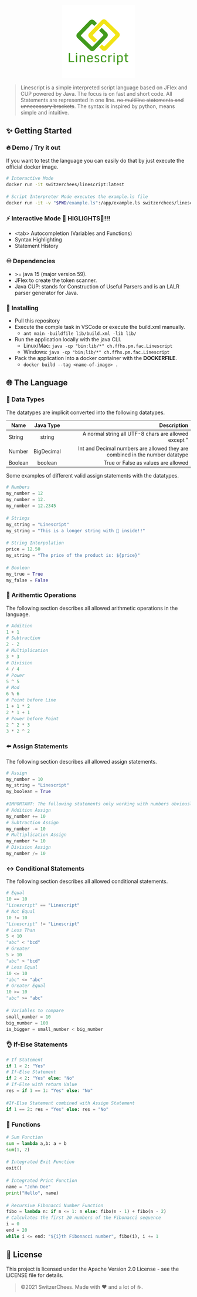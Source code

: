 <p align="center">
  <img width="200" height="200" src="logo.png">
</p>

> Linescript is a simple interpreted script language based on JFlex and CUP powered by Java. The focus is on fast and short code. All Statements are represented in one line. ~~no multiline statements and unnecessary brackets~~. The syntax is inspired by python, means simple and intuitive.

## ✨ Getting Started

### 🔥 Demo / Try it out

If you want to test the language you can easily do that by just execute the official docker image.
```bash
# Interactive Mode
docker run -it switzerchees/linescript:latest

# Script Interpreter Mode executes the example.ls file
docker run -it -v "$PWD/example.ls":/app/example.ls switzerchees/linescript:latest example.ls
```
### ⚡ Interactive Mode 🚨 HIGLIGHTS🚨!!!

* \<tab\> Autocompletion (Variables and Functions)
* Syntax Highlighting
* Statement History
### ♾️ Dependencies

* \>= java 15 (major version 59).
* JFlex to create the token scanner.
* Java CUP: stands for Construction of Useful Parsers and is an LALR parser generator for Java.

### 💽 Installing

* Pull this repository
* Execute the comple task in VSCode or execute the build.xml manually.
    - ``ant main -buildfile lib/build.xml -lib lib/``
* Run the application locally with the java CLI.
    - Linux/Mac: ``java -cp "bin:lib/*" ch.ffhs.pm.fac.Linescript``
    - Windows: ``java -cp "bin;lib/*" ch.ffhs.pm.fac.Linescript``
* Pack the application into a docker container with the **DOCKERFILE**.
    - ``docker build --tag <name-of-image> .``


## 🌐 The Language

### 🔢 Data Types
The datatypes are implicit converted into the following datatypes.

| Name        | Java Type           |  Description |
| ------------- |:-------------:| -----:| 
| String      | string | A normal string all UTF-8 chars are allowed except "|
| Number      | BigDecimal | Int and Decimal numbers are allowed they are combined in the number datatype |
| Boolean | boolean | True or False as values are allowed |

Some examples of different valid assign statements with the datatypes.
```python
# Numbers
my_number = 12
my_number = 12.
my_number = 12.2345

# Strings
my_string = "Linescript"
my_string = "This is a longer string with 🤩 inside!!"

# String Interpolation
price = 12.50
my_string = "The price of the product is: ${price}"

# Boolean
my_true = True
my_false = False
```

### 🧮 Arithemtic Operations
The following section describes all allowed arithmetic operations in the language.

```python
# Addition
1 + 1
# Subtraction
2 - 2
# Multiplication
3 * 3
# Division
4 / 4
# Power
5 ^ 5
# Mod
6 % 6
# Point before Line
1 + 1 * 2
2 * 1 + 1
# Power before Point
2 ^ 2 * 3
3 * 2 ^ 2
```

### ⬅️ Assign Statements
The following section describes all allowed assign statements.

```python
# Assign
my_number = 10
my_string = "Linescript"
my_boolean = True

#IMPORTANT: The following statements only working with numbers obviously.
# Addition Assign
my_number += 10
# Subtraction Assign
my_number -= 10
# Multiplication Assign
my_number *= 10
# Division Assign
my_number /= 10
```

### ↔️ Conditional Statements
The following section describes all allowed conditional statements.

```python
# Equal
10 == 10
"Linescript" == "Linescript"
# Not Equal
10 != 10
"Linescript" != "Linescript"
# Less Than
5 < 10
"abc" < "bcd"
# Greater
5 > 10
"abc" > "bcd"
# Less Equal
10 <= 10
"abc" <= "abc"
# Greater Equal
10 >= 10
"abc" >= "abc"

# Variables to compare
small_number = 10
big_number = 100
is_bigger = small_number < big_number
```

### 👌 If-Else Statements

```python
# If Statement
if 1 < 2: "Yes"
# If-Else Statement
if 2 < 2: "Yes" else: "No"
# If-Else with return Value
res = if 1 == 1: "Yes" else: "No"

#If-Else Statement combined with Assign Statement
if 1 == 2: res = "Yes" else: res = "No"
```

### 🧰 Functions

```python
# Sum Function
sum = lambda a,b: a + b
sum(1, 2)

# Integrated Exit Function
exit()

# Integrated Print Function
name = "John Doe"
print("Hello", name)

# Recursive Fibonacci Number Function
fibo = lambda n: if n <= 1: n else: fibo(n - 1) + fibo(n - 2)
# Calculates the first 20 numbers of the Fibonacci sequence
i = 0
end = 20
while i <= end: "${i}th Fibonacci number", fibo(i), i += 1
```

## 📜 License

This project is licensed under the Apache Version 2.0 License - see the LICENSE file for details.

> ©2021 SwitzerChees. Made with ❤️ and a lot of ☕.